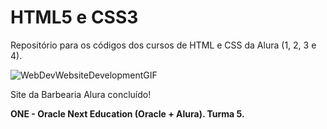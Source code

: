 # HTML5 e CSS3 
Repositório para os códigos dos cursos de HTML e CSS da Alura (1, 2, 3 e 4).

![WebDevWebsiteDevelopmentGIF](https://user-images.githubusercontent.com/85965282/233179516-46516157-5fb6-46f8-8c27-1c1682b9b3f6.gif)

Site da Barbearia Alura concluído!


**ONE - Oracle Next Education (Oracle + Alura). Turma 5.**
